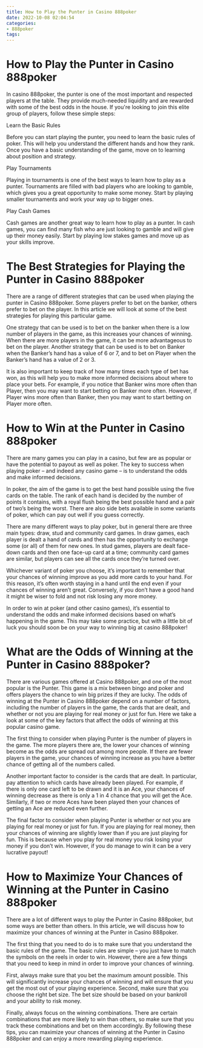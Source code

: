 ```yaml
---
title: How to Play the Punter in Casino 888poker
date: 2022-10-08 02:04:54
categories:
- 888poker
tags:
---
```



#  How to Play the Punter in Casino 888poker

In casino 888poker, the punter is one of the most important and respected players at the table. They provide much-needed liquidity and are rewarded with some of the best odds in the house. If you're looking to join this elite group of players, follow these simple steps:

Learn the Basic Rules

Before you can start playing the punter, you need to learn the basic rules of poker. This will help you understand the different hands and how they rank. Once you have a basic understanding of the game, move on to learning about position and strategy.

Play Tournaments

Playing in tournaments is one of the best ways to learn how to play as a punter. Tournaments are filled with bad players who are looking to gamble, which gives you a great opportunity to make some money. Start by playing smaller tournaments and work your way up to bigger ones.

Play Cash Games

Cash games are another great way to learn how to play as a punter. In cash games, you can find many fish who are just looking to gamble and will give up their money easily. Start by playing low stakes games and move up as your skills improve.

#  The Best Strategies for Playing the Punter in Casino 888poker

There are a range of different strategies that can be used when playing the punter in Casino 888poker. Some players prefer to bet on the banker, others prefer to bet on the player. In this article we will look at some of the best strategies for playing this particular game.

One strategy that can be used is to bet on the banker when there is a low number of players in the game, as this increases your chances of winning. When there are more players in the game, it can be more advantageous to bet on the player. Another strategy that can be used is to bet on Banker when the Banker’s hand has a value of 6 or 7, and to bet on Player when the Banker’s hand has a value of 2 or 3.

It is also important to keep track of how many times each type of bet has won, as this will help you to make more informed decisions about where to place your bets. For example, if you notice that Banker wins more often than Player, then you may want to start betting on Banker more often. However, if Player wins more often than Banker, then you may want to start betting on Player more often.

#  How to Win at the Punter in Casino 888poker

There are many games you can play in a casino, but few are as popular or have the potential to payout as well as poker. The key to success when playing poker – and indeed any casino game – is to understand the odds and make informed decisions.

In poker, the aim of the game is to get the best hand possible using the five cards on the table. The rank of each hand is decided by the number of points it contains, with a royal flush being the best possible hand and a pair of two’s being the worst. There are also side bets available in some variants of poker, which can pay out well if you guess correctly.

There are many different ways to play poker, but in general there are three main types: draw, stud and community card games. In draw games, each player is dealt a hand of cards and then has the opportunity to exchange some (or all) of them for new ones. In stud games, players are dealt face-down cards and then one face-up card at a time; community card games are similar, but players can see all the cards once they’re turned over.

Whichever variant of poker you choose, it’s important to remember that your chances of winning improve as you add more cards to your hand. For this reason, it’s often worth staying in a hand until the end even if your chances of winning aren’t great. Conversely, if you don’t have a good hand it might be wiser to fold and not risk losing any more money.

In order to win at poker (and other casino games), it’s essential to understand the odds and make informed decisions based on what’s happening in the game. This may take some practice, but with a little bit of luck you should soon be on your way to winning big at casino 888poker!

#  What are the Odds of Winning at the Punter in Casino 888poker?

There are various games offered at Casino 888poker, and one of the most popular is the Punter. This game is a mix between bingo and poker and offers players the chance to win big prizes if they are lucky. The odds of winning at the Punter in Casino 888poker depend on a number of factors, including the number of players in the game, the cards that are dealt, and whether or not you are playing for real money or just for fun. Here we take a look at some of the key factors that affect the odds of winning at this popular casino game.

The first thing to consider when playing Punter is the number of players in the game. The more players there are, the lower your chances of winning become as the odds are spread out among more people. If there are fewer players in the game, your chances of winning increase as you have a better chance of getting all of the numbers called.

Another important factor to consider is the cards that are dealt. In particular, pay attention to which cards have already been played. For example, if there is only one card left to be drawn and it is an Ace, your chances of winning decrease as there is only a 1 in 4 chance that you will get the Ace. Similarly, if two or more Aces have been played then your chances of getting an Ace are reduced even further.

The final factor to consider when playing Punter is whether or not you are playing for real money or just for fun. If you are playing for real money, then your chances of winning are slightly lower than if you are just playing for fun. This is because when you play for real money you risk losing your money if you don’t win. However, if you do manage to win it can be a very lucrative payout!

#  How to Maximize Your Chances of Winning at the Punter in Casino 888poker

There are a lot of different ways to play the Punter in Casino 888poker, but some ways are better than others. In this article, we will discuss how to maximize your chances of winning at the Punter in Casino 888poker.

The first thing that you need to do is to make sure that you understand the basic rules of the game. The basic rules are simple – you just have to match the symbols on the reels in order to win. However, there are a few things that you need to keep in mind in order to improve your chances of winning.

First, always make sure that you bet the maximum amount possible. This will significantly increase your chances of winning and will ensure that you get the most out of your playing experience. Second, make sure that you choose the right bet size. The bet size should be based on your bankroll and your ability to risk money.

Finally, always focus on the winning combinations. There are certain combinations that are more likely to win than others, so make sure that you track these combinations and bet on them accordingly. By following these tips, you can maximize your chances of winning at the Punter in Casino 888poker and can enjoy a more rewarding playing experience.